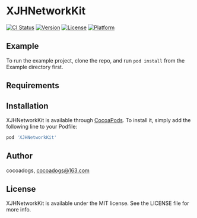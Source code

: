 # XJHNetworkKit

[![CI Status](https://img.shields.io/travis/cocoadogs/XJHNetworkKit.svg?style=flat)](https://travis-ci.org/cocoadogs/XJHNetworkKit)
[![Version](https://img.shields.io/cocoapods/v/XJHNetworkKit.svg?style=flat)](https://cocoapods.org/pods/XJHNetworkKit)
[![License](https://img.shields.io/cocoapods/l/XJHNetworkKit.svg?style=flat)](https://cocoapods.org/pods/XJHNetworkKit)
[![Platform](https://img.shields.io/cocoapods/p/XJHNetworkKit.svg?style=flat)](https://cocoapods.org/pods/XJHNetworkKit)

## Example

To run the example project, clone the repo, and run `pod install` from the Example directory first.

## Requirements

## Installation

XJHNetworkKit is available through [CocoaPods](https://cocoapods.org). To install
it, simply add the following line to your Podfile:

```ruby
pod 'XJHNetworkKit'
```

## Author

cocoadogs, cocoadogs@163.com

## License

XJHNetworkKit is available under the MIT license. See the LICENSE file for more info.
